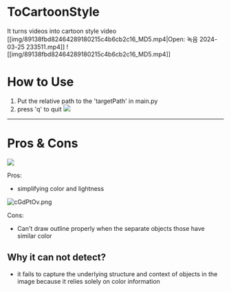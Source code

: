 # ToCartoonStyle
It turns videos into cartoon style video
[[img/89138fbd82464289180215c4b6cb2c16_MD5.mp4|Open: 녹음 2024-03-25 233511.mp4]]
![[img/89138fbd82464289180215c4b6cb2c16_MD5.mp4]]
# How to Use
1. Put the relative path to the 'targetPath' in main.py
2. press 'q' to quit
![](https://i.imgur.com/kHf1eWk.png)


---
# Pros & Cons
![](https://i.imgur.com/qe6mxl0.png)

Pros:
- simplifying color and lightness

![cGdPtOv.png](https://i.imgur.com/cGdPtOv.png)

Cons:
- Can't draw outline properly when the separate objects those have similar color 

## Why it can not detect?
- it fails to capture the underlying structure and context of objects in the image because it relies solely on color information